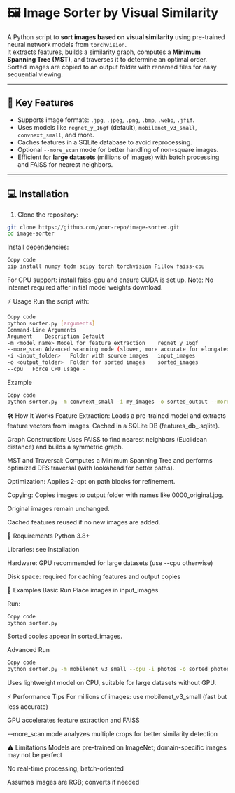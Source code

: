 # 🖼️ Image Sorter by Visual Similarity

A Python script to **sort images based on visual similarity** using pre-trained neural network models from `torchvision`.  
It extracts features, builds a similarity graph, computes a **Minimum Spanning Tree (MST)**, and traverses it to determine an optimal order.  
Sorted images are copied to an output folder with renamed files for easy sequential viewing.

---

## 🚀 Key Features

- Supports image formats: `.jpg`, `.jpeg`, `.png`, `.bmp`, `.webp`, `.jfif`.  
- Uses models like `regnet_y_16gf` (default), `mobilenet_v3_small`, `convnext_small`, and more.  
- Caches features in a SQLite database to avoid reprocessing.  
- Optional `--more_scan` mode for better handling of non-square images.  
- Efficient for **large datasets** (millions of images) with batch processing and FAISS for nearest neighbors.

---

## 💻 Installation

1. Clone the repository:

```bash
git clone https://github.com/your-repo/image-sorter.git
cd image-sorter
```
Install dependencies:

```bash
Copy code
pip install numpy tqdm scipy torch torchvision Pillow faiss-cpu
```
For GPU support: install faiss-gpu and ensure CUDA is set up.
Note: No internet required after initial model weights download.

⚡ Usage
Run the script with:

```bash
Copy code
python sorter.py [arguments]
Command-Line Arguments
Argument	Description	Default
-m <model_name>	Model for feature extraction	regnet_y_16gf
--more_scan	Advanced scanning mode (slower, more accurate for elongated images)	-
-i <input_folder>	Folder with source images	input_images
-o <output_folder>	Folder for sorted images	sorted_images
--cpu	Force CPU usage	-
```

Example
```bash
Copy code
python sorter.py -m convnext_small -i my_images -o sorted_output --more_scan
```
🛠 How It Works
Feature Extraction: Loads a pre-trained model and extracts feature vectors from images.
Cached in a SQLite DB (features_db_<model>.sqlite).

Graph Construction: Uses FAISS to find nearest neighbors (Euclidean distance) and builds a symmetric graph.

MST and Traversal: Computes a Minimum Spanning Tree and performs optimized DFS traversal (with lookahead for better paths).

Optimization: Applies 2-opt on path blocks for refinement.

Copying: Copies images to output folder with names like 0000_original.jpg.

Original images remain unchanged.

Cached features reused if no new images are added.

🎯 Requirements
Python 3.8+

Libraries: see Installation

Hardware: GPU recommended for large datasets (use --cpu otherwise)

Disk space: required for caching features and output copies

🔧 Examples
Basic Run
Place images in input_images

Run:

```bash
Copy code
python sorter.py
```
Sorted copies appear in sorted_images.

Advanced Run
```bash
Copy code
python sorter.py -m mobilenet_v3_small --cpu -i photos -o sorted_photos
```
Uses lightweight model on CPU, suitable for large datasets without GPU.

⚡ Performance Tips
For millions of images: use mobilenet_v3_small (fast but less accurate)

GPU accelerates feature extraction and FAISS

--more_scan mode analyzes multiple crops for better similarity detection

⚠️ Limitations
Models are pre-trained on ImageNet; domain-specific images may not be perfect

No real-time processing; batch-oriented

Assumes images are RGB; converts if needed
